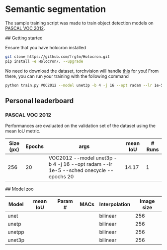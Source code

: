 # Semantic segmentation

The sample training script was made to train object detection models on [PASCAL VOC 2012](http://host.robots.ox.ac.uk/pascal/VOC/voc2012/).

## Getting started

Ensure that you have holocron installed

```bash
git clone https://github.com/frgfm/Holocron.git
pip install -e Holocron/. --upgrade
```

No need to download the dataset, torchvision will handle [this](https://pytorch.org/docs/stable/torchvision/datasets.html#torchvision.datasets.VOCSegmentation) for you! From there, you can run your training with the following command

```bash
python train.py VOC2012 --model unet3p -b 4 -j 16 --opt radam --lr 1e-5 --sched onecycle --epochs 20
```



## Personal leaderboard

### PASCAL VOC 2012

Performances are evaluated on the validation set of the dataset using the mean IoU metric.

| Size (px) | Epochs | args                                                         | mean IoU | # Runs |
| --------- | ------ | ------------------------------------------------------------ | -------- | ------ |
| 256       | 20     | VOC2012 --model unet3p -b 4 -j 16 --opt radam --lr 1e-5 --sched onecycle --epochs 20 | 14.17    | 1      |



## Model zoo

| Model  | mean IoU | Param # | MACs | Interpolation | Image size |
| ------ | -------- | ------- | ---- | ------------- | ---------- |
| unet   |          |         |      | bilinear      | 256        |
| unetp  |          |         |      | bilinear      | 256        |
| unetpp |          |         |      | bilinear      | 256        |
| unet3p |          |         |      | bilinear      | 256        |

